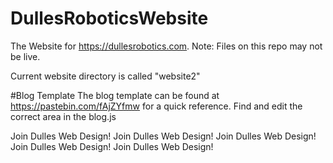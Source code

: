 # DullesRoboticsWebsite
The Website for https://dullesrobotics.com. Note: Files on this repo may not be live.

Current website directory is called "website2"

#Blog Template
The blog template can be found at https://pastebin.com/fAjZYfmw for a quick reference. Find and edit the correct area in the blog.js

Join Dulles Web Design!
Join Dulles Web Design!
Join Dulles Web Design!
Join Dulles Web Design!
Join Dulles Web Design!
